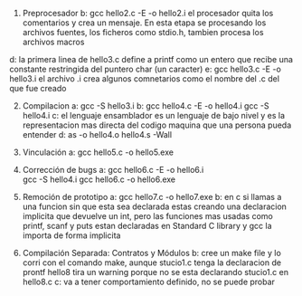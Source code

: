1. Preprocesador
b: gcc hello2.c -E -o hello2.i
el procesador quita los comentarios y crea un mensaje. En esta etapa se procesando los archivos fuentes, los ficheros como stdio.h, tambien procesa los archivos macros

d: la primera linea de hello3.c define a printf como un entero que recibe una constante restringida del puntero char (un caracter)
e: gcc hello3.c -E -o hello3.i
    el archivo .i crea algunos comnetarios como el nombre del .c del que fue creado

2. Compilacion
a: gcc -S hello3.i
b: gcc hello4.c -E -o hello4.i
    gcc -S hello4.i
c: el lenguaje ensamblador es un lenguaje de bajo nivel y es la representacion mas directa del codigo maquina que una persona pueda entender
d: as -o hello4.o hello4.s -Wall

3. Vinculación
a: gcc hello5.c -o hello5.exe

4. Corrección de bugs
a: gcc hello6.c -E -o hello6.i  
    gcc -S hello4.i
    gcc hello6.c -o hello6.exe  

5. Remoción de prototipo
a: gcc hello7.c -o hello7.exe
b: en c si llamas a una funcion sin que esta sea declarada estas creando una declaracion implicita que devuelve un int, pero las funciones mas usadas como printf, scanf y puts estan declaradas en Standard C library y gcc la importa de forma implicita

6. Compilación Separada: Contratos y Módulos
b: cree un make file y lo corri con el comando make, aunque stucio1.c tenga la declaracion de prontf hello8 tira un warning porque no se esta declarando stucio1.c en hello8.c
c: va a tener comportamiento definido, no se puede probar